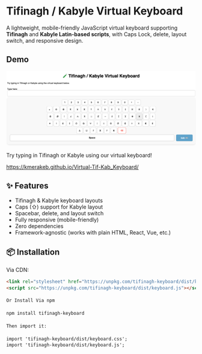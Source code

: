 # Tifinagh / Kabyle Virtual Keyboard

A lightweight, mobile-friendly JavaScript virtual keyboard supporting **Tifinagh** and **Kabyle Latin-based scripts**, with Caps Lock, delete, layout switch, and responsive design.
## Demo

![Virtual Tifinagh Keyboard](docs/tif-kab-keyboard.png)

Try typing in Tifinagh or Kabyle using our virtual keyboard!

https://kmerakeb.github.io/Virtual-Tif-Kab_Keyboard/

## ✨ Features

- Tifinagh & Kabyle keyboard layouts
- Caps (⇧) support for Kabyle layout
- Spacebar, delete, and layout switch
- Fully responsive (mobile-friendly)
- Zero dependencies
- Framework-agnostic (works with plain HTML, React, Vue, etc.)

## 📦 Installation

Via CDN:

```html
<link rel="stylesheet" href="https://unpkg.com/tifinagh-keyboard/dist/keyboard.css">
<script src="https://unpkg.com/tifinagh-keyboard/dist/keyboard.js"></script>

Or Install Via npm

npm install tifinagh-keyboard

Then import it:

import 'tifinagh-keyboard/dist/keyboard.css';
import 'tifinagh-keyboard/dist/keyboard.js';
